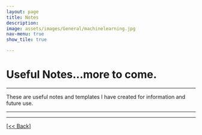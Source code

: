 ```yaml
---
layout: page
title: Notes
description:
image: assets/images/General/machinelearning.jpg
nav-menu: true
show_tile: true

---
```


# Useful Notes...more to come.

---

These are useful notes and templates I have created for information and future use.

---




---
[[<< Back]](https://cvanchieri.github.io/DSPortfolio)
